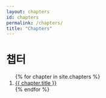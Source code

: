 ```yaml
---
layout: chapters
id: chapters
permalink: /chapters/
title: "Chapters"
---
```


# 챕터

<ol>
	{% for chapter in site.chapters %}
		<li>
			<a href="{{ chapter.url }}"> {{ chapter.title }} </a>
		</li>
	{% endfor %}
</ol>
